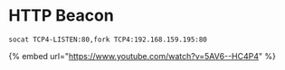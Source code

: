 # HTTP Beacon



```
socat TCP4-LISTEN:80,fork TCP4:192.168.159.195:80
```

{% embed url="https://www.youtube.com/watch?v=5AV6--HC4P4" %}
